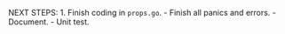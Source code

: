 NEXT STEPS:
    1. Finish coding in `props.go`.
        - Finish all panics and errors.
        - Document.
        - Unit test.
